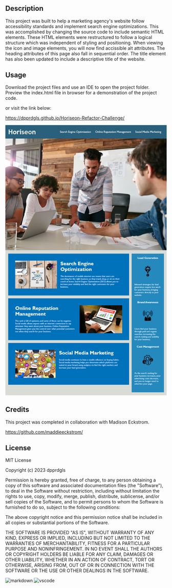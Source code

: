 # <Horiseon Refactor Challenge>

## Description


This project was built to help a marketing agency's website follow accessibility standards and implement search engine optimizations. This was accomplished by changing the source code to include semantic HTML elements. These HTML elements were restructured to follow a logical structure which was independent of styling and positioning. When viewing the icon and image elements, you will now find accissible alt attributes. The heading attributes of this page also fall in sequential order. The title element has also been updated to include a descriptive title of the website. 


## Usage


Download the project files and use an IDE to open the project folder. Preview the index.html file in browser for a demonstration of the project code. 

or visit the link below:

https://dpprdgls.github.io/Horiseon-Refactor-Challenge/

![website usage](./assets/images/website_usage.png)


## Credits


This project was completed in collaboration with Madison Eckstrom. 

https://github.com/maddieeckstrom/


## License

MIT License

Copyright (c) 2023 dpprdgls

Permission is hereby granted, free of charge, to any person obtaining a copy
of this software and associated documentation files (the "Software"), to deal
in the Software without restriction, including without limitation the rights
to use, copy, modify, merge, publish, distribute, sublicense, and/or sell
copies of the Software, and to permit persons to whom the Software is
furnished to do so, subject to the following conditions:

The above copyright notice and this permission notice shall be included in all
copies or substantial portions of the Software.

THE SOFTWARE IS PROVIDED "AS IS", WITHOUT WARRANTY OF ANY KIND, EXPRESS OR
IMPLIED, INCLUDING BUT NOT LIMITED TO THE WARRANTIES OF MERCHANTABILITY,
FITNESS FOR A PARTICULAR PURPOSE AND NONINFRINGEMENT. IN NO EVENT SHALL THE
AUTHORS OR COPYRIGHT HOLDERS BE LIABLE FOR ANY CLAIM, DAMAGES OR OTHER
LIABILITY, WHETHER IN AN ACTION OF CONTRACT, TORT OR OTHERWISE, ARISING FROM,
OUT OF OR IN CONNECTION WITH THE SOFTWARE OR THE USE OR OTHER DEALINGS IN THE
SOFTWARE.


![markdown](https://img.shields.io/badge/Made%20with-Markdown-1f425f.svg)
![vscode](https://img.shields.io/badge/Made%20for-VSCode-1f425f.svg)




